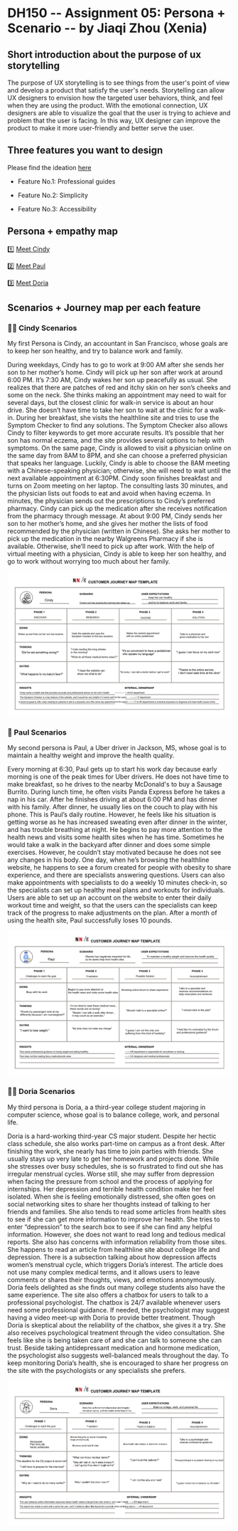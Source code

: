 # DH150 -- Assignment 05: Persona + Scenario -- by Jiaqi Zhou (Xenia)
## Short introduction about the purpose of ux storytelling
The purpose of UX storytelling is to see things from the user's point of view and develop a product that satisfy the user's needs. Storytelling can allow UX designers to envision how the targeted user behaviors, think, and feel when they are using the product. With the emotional connection, UX designers are able to visualize the goal that the user is trying to achieve and problem that the user is facing. In this way, UX designer can improve the product to make it more user-friendly and better serve the user.
## Three features you want to design
Please find the ideation [here](https://docs.google.com/presentation/d/1EOHQ3fBzFPPhH533_Ot0eIJY061KLFpW8B2a_G2PqIg/edit#slide=id.g842e6a93d4_0_0:)

- Feature No.1: Professional guides

- Feature No.2: Simplicity

- Feature No.3: Accessibility
## Persona + empathy map
:one: [Meet Cindy](https://projects.invisionapp.com/freehand/document/fG6nXn7tt)



:two: [Meet Paul](https://projects.invisionapp.com/freehand/document/GBpKXMNqY)




:three: [Meet Doria](https://projects.invisionapp.com/freehand/document/GBpKXMNqY)





## Scenarios + Journey map per each feature
### :woman_technologist: Cindy Scenarios
My first Persona is Cindy, an accountant in San Francisco, whose goals are to keep her son healthy, and try to balance work and family. 

During weekdays, Cindy has to go to work at 9:00 AM after she sends her son to her mother’s home. Cindy will pick up her son after work at around 6:00 PM. It’s 7:30 AM, Cindy wakes her son up peacefully as usual. She realizes that there are patches of red and itchy skin on her son’s cheeks and some on the neck. She thinks making an appointment may need to wait for several days, but the closest clinic for walk-in service is about an hour drive. She doesn’t have time to take her son to wait at the clinic for a walk-in. During her breakfast, she visits the healthline site and tries to use the Symptom Checker to find any solutions. The Symptom Checker also allows Cindy to filter keywords to get more accurate results. It’s possible that her son has normal eczema, and the site provides several options to help with symptoms. On the same page, Cindy is allowed to visit a physician online on the same day from 8AM to 8PM, and she can choose a preferred physician that speaks her language. Luckily, Cindy is able to choose the 8AM meeting with a Chinese-speaking physician; otherwise, she will need to wait until the next available appointment at 6:30PM. Cindy soon finishes breakfast and turns on Zoom meeting on her laptop. The consulting lasts 30 minutes, and the physician lists out foods to eat and avoid when having eczema. In minutes, the physician sends out the prescriptions to Cindy’s preferred pharmacy. Cindy can pick up the medication after she receives notification from the pharmacy through message. At about 9:00 PM, Cindy sends her son to her mother’s home, and she gives her mother the lists of food recommended by the physician (written in Chinese). She asks her mother to pick up the medication in the nearby Walgreens Pharmacy if she is available. Otherwise, she’ll need to pick up after work. With the help of virtual meeting with a physician, Cindy is able to keep her son healthy, and go to work without worrying too much about her family. 

![](https://github.com/xenia1270/DH150/blob/master/Assignment%205/Cindy%20JM.jpg)



### :man: Paul Scenarios
My second persona is Paul, a Uber driver in Jackson, MS, whose goal is to maintain a healthy weight and improve the health quality.

Every morning at 6:30, Paul gets up to start his work day because early morning is one of the peak times for Uber drivers. He does not have time to make breakfast, so he drives to the nearby McDonald's to buy a Sausage Burrito. During lunch time, he often visits Panda Express before he takes a nap in his car. After he finishes driving at about 6:00 PM and has dinner with his family. After dinner, he usually lies on the couch to play with his phone. This is Paul’s daily routine. However, he feels like his situation is getting worse as he has increased sweating even after dinner in the winter, and has trouble breathing at night. He begins to pay more attention to the health news and visits some health sites when he has time. Sometimes he would take a walk in the backyard after dinner and does some simple exercises. However, he couldn’t stay motivated because he does not see any changes in his body. One day, when he’s browsing the healthline website, he happens to see a forum created for people with obesity to share experience, and there are specialists answering questions. Users can also make appointments with specialists to do a weekly 10 minutes check-in, so the specialists can set up healthy meal plans and workouts for individuals. Users are able to set up an account on the website to enter their daily workout time and weight, so that the users can the specialists can keep track of the progress to make adjustments on the plan. After a month of using the health site, Paul successfully loses 10 pounds. 

![Paul JM](https://github.com/xenia1270/DH150/blob/master/Assignment%205/Paul%20JM_page-0001.jpg)

### :woman_student: Doria Scenarios
My third persona is Doria, a a third-year college student majoring in computer science, whose goal is to balance college, work, and personal life.

Doria is a hard-working third-year CS major student. Despite her hectic class schedule, she also works part-time on campus as a front desk. After finishing the work, she nearly has time to join parties with friends. She usually stays up very late to get her homework and projects done. While she stresses over busy schedules, she is so frustrated to find out she has irregular menstrual cycles. Worse still, she may suffer from depression when facing the pressure from school and the process of applying for internships. Her depression and terrible health condition make her feel isolated. When she is feeling emotionally distressed, she often goes on social networking sites to share her thoughts instead of talking to her friends and families. She also tends to read some articles from health sites to see if she can get more information to improve her health. She tries to enter “depression” to the search box to see if she can find any helpful information. However, she does not want to read long and tedious medical reports. She also has concerns with information reliability from those sites. She happens to read an article from healthline site about college life and depression. There is a subsection talking about how depression affects women’s menstrual cycle, which triggers Doria’s interest. The article does not use many complex medical terms, and it allows users to leave comments or shares their thoughts, views, and emotions anonymously. Doria feels delighted as she finds out many college students also have the same experience. The site also offers a chatbox for users to talk to a professional psychologist. The chatbox is 24/7 available whenever users need some professional guidance. If needed, the psychologist may suggest having a video meet-up with Doria to provide better treatment. Though Doria is skeptical about the reliability of the chatbox, she gives it a try. She also receives  psychological treatment through the video consultation. She feels like she is being taken care of and she can talk to someone she can trust. Beside taking antidepressant medication and hormone medication, the psychologist also suggests well-balanced meals throughout the day. To keep monitoring Doria’s health, she is encouraged to share her progress on the site with the psychologists or any specialists she prefers.

![Doria JM](https://github.com/xenia1270/DH150/blob/master/Assignment%205/Doria-JM.jpg)
